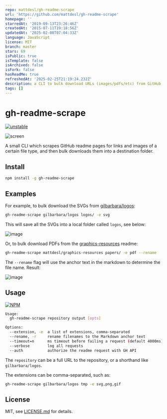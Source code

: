 ```yaml
---
repo: mattdesl/gh-readme-scrape
url: 'https://github.com/mattdesl/gh-readme-scrape'
homepage: ''
starredAt: '2019-09-13T23:26:46Z'
createdAt: '2015-07-11T19:18:56Z'
updatedAt: '2025-02-08T07:04:33Z'
language: JavaScript
license: MIT
branch: master
stars: 69
isPublic: true
isTemplate: false
isArchived: false
isFork: false
hasReadMe: true
refreshedAt: '2025-02-25T21:19:24.232Z'
description: a CLI to bulk download URLs (images/pdfs/etc) from GitHub readmes
tags: []
---
```


# gh-readme-scrape

[![unstable](http://badges.github.io/stability-badges/dist/unstable.svg)](http://github.com/badges/stability-badges)

![screen](http://i.imgur.com/kfmkGFj.png)

A small CLI which scrapes GitHub readme pages for links and images of a certain file type, and then bulk downloads them into a destination folder.

## Install

```sh
npm install -g gh-readme-scrape
```

## Examples

For example, to bulk download the SVGs from [gilbarbara/logos](https://github.com/gilbarbara/logos):

```sh
gh-readme-scrape gilbarbara/logos logos/ -e svg
```

This will save all the SVGs into a local folder called `logos`, see below:

![image](http://i.imgur.com/69BHg0K.png)

Or, to bulk download PDFs from the [graphics-resources](https://github.com/mattdesl/graphics-resources) readme:

```sh
gh-readme-scrape mattdesl/graphics-resources papers/ -e pdf --rename
```

The `--rename` flag will use the anchor text in the markdown to determine the file name. Result:

![image](http://i.imgur.com/QnO0iAE.png)

## Usage

[![NPM](https://nodei.co/npm/gh-readme-scrape.png)](https://www.npmjs.com/package/gh-readme-scrape)


```sh
Usage:
  gh-readme-scrape repository output [opts]

Options:
  --extension, -e  a list of extensions, comma-separated
  --rename, -r     rename filenames to the Markdown anchor text
  --timeout=n      ms timeout before failing a request (default 4000ms)
  --verbose        log all requests
  --auth           authorize the readme request with GH API
```

The `repository` can be a full URL to the repository, or a shorthand like `gilbarbara/logos`.

The extensions can be comma-separated, such as:

```sh
gh-readme-scrape gilbarbara/logos tmp -e svg,png,gif
```

## License

MIT, see [LICENSE.md](http://github.com/mattdesl/gh-readme-scrape/blob/master/LICENSE.md) for details.
